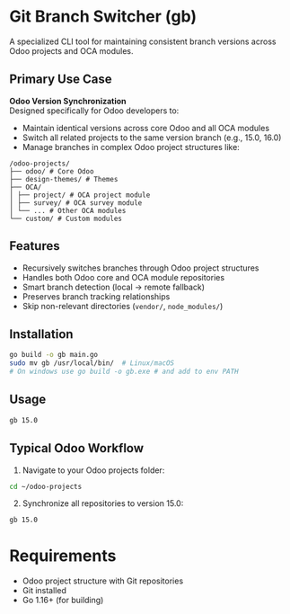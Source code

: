 # Git Branch Switcher (gb)

A specialized CLI tool for maintaining consistent branch versions across Odoo projects and OCA modules.

## Primary Use Case

**Odoo Version Synchronization**  
Designed specifically for Odoo developers to:
- Maintain identical versions across core Odoo and all OCA modules
- Switch all related projects to the same version branch (e.g., 15.0, 16.0)
- Manage branches in complex Odoo project structures like:
```
/odoo-projects/
├── odoo/ # Core Odoo
├── design-themes/ # Themes
├── OCA/
│ ├── project/ # OCA project module
│ ├── survey/ # OCA survey module
│ └── ... # Other OCA modules
└── custom/ # Custom modules
```

## Features

- Recursively switches branches through Odoo project structures
- Handles both Odoo core and OCA module repositories
- Smart branch detection (local → remote fallback)
- Preserves branch tracking relationships
- Skip non-relevant directories (`vendor/`, `node_modules/`)

## Installation

```bash
go build -o gb main.go
sudo mv gb /usr/local/bin/  # Linux/macOS
# On windows use go build -o gb.exe # and add to env PATH
```

## Usage
```bash
gb 15.0 
```

## Typical Odoo Workflow
1. Navigate to your Odoo projects folder:
```bash
cd ~/odoo-projects
```

2. Synchronize all repositories to version 15.0:
```bash
gb 15.0
```

# Requirements
- Odoo project structure with Git repositories
- Git installed
- Go 1.16+ (for building)